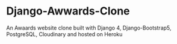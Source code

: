 # Django-Awwards-Clone
An Awaards website clone built with Django 4, Django-Bootstrap5, PostgreSQL, Cloudinary and hosted on Heroku
